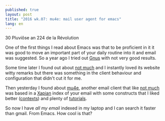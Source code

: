 ```yaml
---
published: true
layout: post
title: "2016 wk.07: mu4e: mail user agent for emacs"
lang: en
---
```


30 Pluviôse an 224 de la Révolution

One of the first things I read about Emacs was that to be proficient
in it it was good to move an important part of your daily routine into
it and email was suggested. So a year ago I tried out [Gnus][] with
not very good results.

Some time later I found out about [not much][] and I instantly loved
its website witty remarks but there was something in the client
behaviour and configuration that didn't cut it for me.

Then yesterday I found about [mu4e][], another email client that like
[not much][] was based in a [Xapian][] index of your email with some
constructs that I liked better ([contexts][]) and plenty of
[tutorials][].

So now I have *all my email* indexed in my laptop and I can search it
faster than gmail. From Emacs. How cool is that?

[Gnus]: https://www.emacswiki.org/emacs/GnusTutorial
[not much]: http://notmuchmail.org/
[mu4e]: http://www.djcbsoftware.nl/code/mu/mu4e.html
[Xapian]: http://xapian.org/
[contexts]: http://www.djcbsoftware.nl/code/mu/mu4e/Contexts.html
[tutorials]: http://pragmaticemacs.com/mu4e-tutorials/
